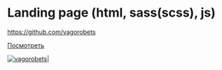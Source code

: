 # Landing page (html, sass(scss), js)

https://github.com/vagorobets

[Посмотреть](https://vagorobets.github.io/photograph)

[![vagorobets|](https://i.imgur.com/bzmzofQ.jpg)](https://vagorobets.github.io/photograph)
